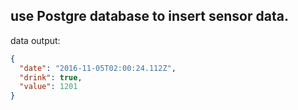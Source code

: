 ## use Postgre database to insert sensor data.

data output:
```json
{
  "date": "2016-11-05T02:00:24.112Z",
  "drink": true,
  "value": 1201
}
```
